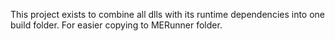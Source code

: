 This project exists to combine all dlls with its runtime dependencies into one build folder. For easier copying to MERunner folder.
